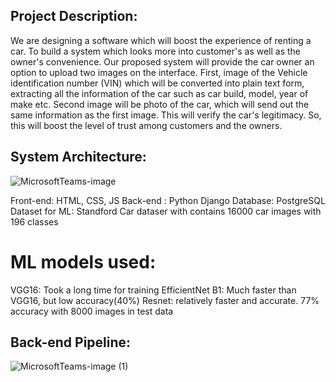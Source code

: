 ## Project Description:

We are designing a software which will boost the experience of renting a car. To build a system which looks more into customer's as well as the owner's convenience. Our proposed system will provide the car owner an option to upload two images on the interface. First, image of the Vehicle identification number (VIN) which will be converted into plain text form, extracting all the information of the car such as car build, model, year of make etc.
Second image will be photo of the car, which will send out the same information as the first image. This will verify the car's legitimacy. So, this will boost the level of trust among customers and the owners.

## System Architecture:

![MicrosoftTeams-image](https://user-images.githubusercontent.com/41479691/205125468-378987da-3a75-4105-a5fc-7928fb2e8fd0.png)

Front-end: HTML, CSS, JS
Back-end : Python Django
Database: PostgreSQL
Dataset for ML: Standford Car dataser with contains 16000 car images with 196 classes
# ML models used:
VGG16: Took a long time for training
EfficientNet B1: Much faster than VGG16, but low accuracy(40%)
Resnet: relatively faster and accurate. 77% accuracy with 8000 images in test data

## Back-end Pipeline:

![MicrosoftTeams-image (1)](https://user-images.githubusercontent.com/41479691/205126243-5f6faa30-31d9-4074-8626-8b5c33101cb0.png)
